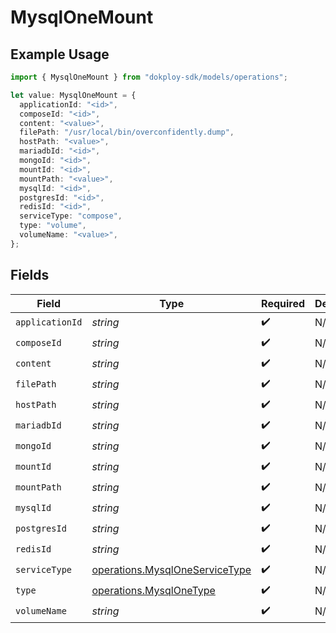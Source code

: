 # MysqlOneMount

## Example Usage

```typescript
import { MysqlOneMount } from "dokploy-sdk/models/operations";

let value: MysqlOneMount = {
  applicationId: "<id>",
  composeId: "<id>",
  content: "<value>",
  filePath: "/usr/local/bin/overconfidently.dump",
  hostPath: "<value>",
  mariadbId: "<id>",
  mongoId: "<id>",
  mountId: "<id>",
  mountPath: "<value>",
  mysqlId: "<id>",
  postgresId: "<id>",
  redisId: "<id>",
  serviceType: "compose",
  type: "volume",
  volumeName: "<value>",
};
```

## Fields

| Field                                                                            | Type                                                                             | Required                                                                         | Description                                                                      |
| -------------------------------------------------------------------------------- | -------------------------------------------------------------------------------- | -------------------------------------------------------------------------------- | -------------------------------------------------------------------------------- |
| `applicationId`                                                                  | *string*                                                                         | :heavy_check_mark:                                                               | N/A                                                                              |
| `composeId`                                                                      | *string*                                                                         | :heavy_check_mark:                                                               | N/A                                                                              |
| `content`                                                                        | *string*                                                                         | :heavy_check_mark:                                                               | N/A                                                                              |
| `filePath`                                                                       | *string*                                                                         | :heavy_check_mark:                                                               | N/A                                                                              |
| `hostPath`                                                                       | *string*                                                                         | :heavy_check_mark:                                                               | N/A                                                                              |
| `mariadbId`                                                                      | *string*                                                                         | :heavy_check_mark:                                                               | N/A                                                                              |
| `mongoId`                                                                        | *string*                                                                         | :heavy_check_mark:                                                               | N/A                                                                              |
| `mountId`                                                                        | *string*                                                                         | :heavy_check_mark:                                                               | N/A                                                                              |
| `mountPath`                                                                      | *string*                                                                         | :heavy_check_mark:                                                               | N/A                                                                              |
| `mysqlId`                                                                        | *string*                                                                         | :heavy_check_mark:                                                               | N/A                                                                              |
| `postgresId`                                                                     | *string*                                                                         | :heavy_check_mark:                                                               | N/A                                                                              |
| `redisId`                                                                        | *string*                                                                         | :heavy_check_mark:                                                               | N/A                                                                              |
| `serviceType`                                                                    | [operations.MysqlOneServiceType](../../models/operations/mysqloneservicetype.md) | :heavy_check_mark:                                                               | N/A                                                                              |
| `type`                                                                           | [operations.MysqlOneType](../../models/operations/mysqlonetype.md)               | :heavy_check_mark:                                                               | N/A                                                                              |
| `volumeName`                                                                     | *string*                                                                         | :heavy_check_mark:                                                               | N/A                                                                              |